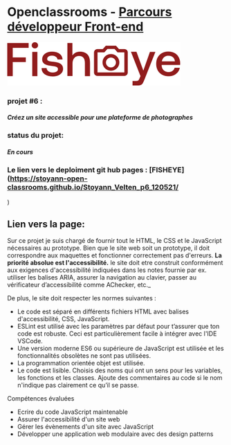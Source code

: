 # Openclassrooms - [Parcours développeur Front-end](https://openclassrooms.com/fr/paths/314-developpeur-front-end#path-tabs)

![Logo de Fisheye](/sources/logo/logo.svg)

### projet #6 :

#### _Créez un site accessible pour une plateforme de photographes_

### status du projet:

#### _En cours_

### Le lien vers le deploiment git hub pages : [FISHEYE](https://stoyann-open-classrooms.github.io/Stoyann_Velten_p6_120521/

)

## Lien vers la page:

Sur ce projet je suis chargé de fournir tout le HTML, le CSS et le JavaScript nécessaires au prototype. Bien que le site web soit un prototype, il doit correspondre aux maquettes et fonctionner correctement pas d'erreurs. **La priorité absolue est l'accessibilité.** le site doit etre construit conformément aux exigences d'accessibilité indiquées dans les notes fournie par ex. utiliser les balises ARIA, assurer la navigation au clavier, passer au vérificateur d’accessibilité comme AChecker, etc.\_

De plus, le site doit respecter les normes suivantes :

- Le code est séparé en différents fichiers HTML avec balises d'accessibilité, CSS, JavaScript.
- ESLint est utilisé avec les paramètres par défaut pour t’assurer que ton code est robuste. Ceci est particulièrement facile à intégrer avec l'IDE VSCode.
- Une version moderne ES6 ou supérieure de JavaScript est utilisée et les fonctionnalités obsolètes ne sont pas utilisées.
- La programmation orientée objet est utilisée.
- Le code est lisible. Choisis des noms qui ont un sens pour les variables, les fonctions et les classes. Ajoute des commentaires au code si le nom n'indique pas clairement ce qu’il se passe.

Compétences évaluées

- Ecrire du code JavaScript maintenable
- Assurer l'accessibilité d'un site web
- Gérer les évènements d'un site avec JavaScript
- Développer une application web modulaire avec des design patterns
